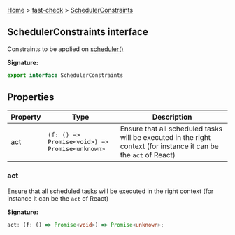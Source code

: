 [Home](/) &gt; [fast-check](../fast-check.md) &gt; [SchedulerConstraints](SchedulerConstraints.md)

## SchedulerConstraints interface

Constraints to be applied on [scheduler()](scheduler_1.md)

<b>Signature:</b>

```typescript
export interface SchedulerConstraints 
```

## Properties

|  Property | Type | Description |
|  --- | --- | --- |
|  [act](SchedulerConstraints.md#act) | <code>(f: () =&gt; Promise&lt;void&gt;) =&gt; Promise&lt;unknown&gt;</code> | Ensure that all scheduled tasks will be executed in the right context (for instance it can be the <code>act</code> of React) |

### act

Ensure that all scheduled tasks will be executed in the right context (for instance it can be the `act` of React)

<b>Signature:</b>

```typescript
act: (f: () => Promise<void>) => Promise<unknown>;
```
